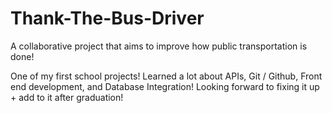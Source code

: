 # Thank-The-Bus-Driver
A collaborative project that aims to improve how public transportation is done!

One of my first school projects! Learned a lot about APIs, Git / Github, Front end development, and Database Integration! Looking forward to fixing it up + add to it after graduation!
